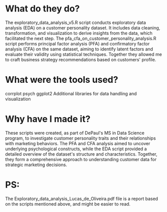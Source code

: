 # What do they do?

The exploratory_data_analysis_v5.R script conducts exploratory data analysis (EDA) on a customer personality dataset. It includes data cleaning, transformation, and visualization to derive insights from the data, which facilitated the next step. The pfa_cfa_on_customer_personality_analysis.R script performs principal factor analysis (PFA) and confirmatory factor analysis (CFA) on the same dataset, aiming to identify latent factors and evaluate their validity using statistical techniques. Together they allowed me to craft business strategy recommendations based on customers' profile.

# What were the tools used?

corrplot
psych
ggplot2
Additional libraries for data handling and visualization

# Why have I made it?

These scripts were created, as part of DePaul's MS in Data Science program, to investigate customer personality traits and their relationships with marketing behaviors. The PFA and CFA analysis aimed to uncover underlying psychological constructs, while the EDA script provided a detailed overview of the dataset's structure and characteristics. Together, they form a comprehensive approach to understanding customer data for strategic marketing decisions.

# PS:

The Exploratory_data_analysis_Lucas_de_Oliveira.pdf file is a report based on the scripts mentioned above, and might be easier to read.
